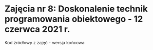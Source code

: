 # Zajęcia nr 8: Doskonalenie technik programowania obiektowego - 12 czerwca 2021 r.
Kod źródłowy z zajęć - wersja końcowa
